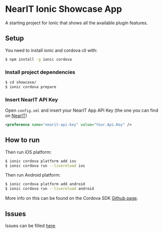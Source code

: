 NearIT Ionic Showcase App
=====================

A starting project for Ionic that shows all the available plugin features.

## Setup

You need to install ionic and cordova cli with:

```bash
$ npm install -g ionic cordova
```

### Install project dependencies
```bash
$ cd showcase/
$ ionic cordova prepare
```

### Insert NearIT API Key
Open `config.xml` and insert your NearIT App API Key (the one you can find on [NearIT](go.nearit.com))
```xml
<preference name="nearit-api-key" value="Your.Api.Key" />
```

## How to run

Then run iOS platform: 

```bash
$ ionic cordova platform add ios
$ ionic cordova run --livereload ios
```

Then run Android platform: 

```bash
$ ionic cordova platform add android
$ ionic cordova run --livereload android
```

More info on this can be found on the Cordova SDK [Github page](https://github.com/nearit/Cordova-SDK/).

## Issues

Issues can be filled [here](https://github.com/nearit/Cordova-SDK/issues).

